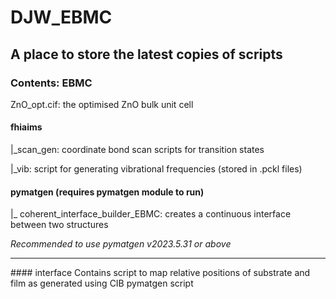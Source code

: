 # DJW_EBMC
## A place to store the latest copies of scripts
### Contents: EBMC
ZnO_opt.cif: the optimised ZnO bulk unit cell

#### fhiaims

|_scan_gen: coordinate bond scan scripts for transition states

|_vib: script for generating vibrational frequencies (stored in .pckl files)


#### pymatgen (requires pymatgen module to run)

|_ coherent_interface_builder_EBMC: creates a continuous interface between two structures 

*Recommended to use pymatgen v2023.5.31 or above*

***
# # # #   i n t e r f a c e  
  
 C o n t a i n s   s c r i p t   t o   m a p   r e l a t i v e   p o s i t i o n s   o f   s u b s t r a t e   a n d   f i l m   a s   g e n e r a t e d   u s i n g   C I B   p y m a t g e n   s c r i p t  
 